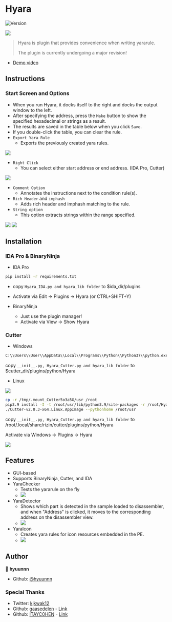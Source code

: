 # Hyara

![Version](https://img.shields.io/badge/version-2.2-blue.svg?cacheSeconds=2592000)

![](https://github.com/hyuunnn/Hyara/blob/master/images/Hyara.gif?raw=true)

> Hyara is plugin that provides convenience when writing yararule.
> 
> The plugin is currently undergoing a major revision!

- [Demo video](https://youtu.be/zgL4BkQJZ-w)

## Instructions

### Start Screen and Options

- When you run Hyara, it docks itself to the right and docks the output window to the left.
- After specifying the address, press the `Make` button to show the specified hexadecimal or strings as a result.
- The results are saved in the table below when you click `Save`.
- If you double-click the table, you can clear the rule.
- `Export Yara Rule`
  - Exports the previously created yara rules.

![](https://github.com/hyuunnn/Hyara/blob/master/images/Hyara_1.png?raw=true)


- `Right Click`
  - You can select either start address or end address. (IDA Pro, Cutter)

![](https://github.com/hyuunnn/Hyara/blob/master/images/Hyara_7.png?raw=true)
  
- `Comment Option`
  - Annotates the instructions next to the condition rule(s).
- `Rich Header` and `imphash`
  - Adds rich header and imphash matching to the rule.
- `String option`
  - This option extracts strings within the range specified.

![](https://github.com/hyuunnn/Hyara/blob/master/images/Hyara_3.png?raw=true)
![](https://github.com/hyuunnn/Hyara/blob/master/images/cutter_1.png?raw=true)

## Installation

### IDA Pro & BinaryNinja

- IDA Pro
```bash
pip install -r requirements.txt
```
  - copy ``Hyara_IDA.py and hyara_lib folder`` to $ida_dir/plugins
  - Activate via Edit -> Plugins -> Hyara (or CTRL+SHIFT+Y)

- BinaryNinja
  - Just use the plugin manager!
  - Activate via View -> Show Hyara

### Cutter

- Windows
```bash
C:\\Users\\User\\AppData\\Local\\Programs\\Python\\Python37\\python.exe -m pip install -I -t $cutter_dir/python37/site-packages -r requirements.txt
```

copy ``__init__.py, Hyara_Cutter.py and hyara_lib folder`` to $cutter_dir/plugins/python/Hyara

- Linux

![](https://github.com/hyuunnn/Hyara/blob/master/images/cutter_install__1.png?raw=true)

```bash
cp -r /tmp/.mount_Cutter5o3a5G/usr /root
pip3.9 install -I -t /root/usr/lib/python3.9/site-packages -r /root/Hyara/requirements.txt
./Cutter-v2.0.3-x64.Linux.AppImage --pythonhome /root/usr
```

copy ``__init__.py, Hyara_Cutter.py and hyara_lib folder`` to /root/.local/share/rizin/cutter/plugins/python/Hyara

Activate via Windows -> Plugins -> Hyara

![](https://github.com/hyuunnn/Hyara/blob/master/images/cutter__0.png?raw=true)

## Features

- GUI-based
- Supports BinaryNinja, Cutter, and IDA
- YaraChecker
  - Tests the yararule on the fly
  - ![](https://github.com/hyuunnn/Hyara/blob/master/images/Hyara_4.png?raw=true)
- YaraDetector
  - Shows which part is detected in the sample loaded to disassembler, and when "Address" is clicked, it moves to the corresponding address on the disassembler view.
  - ![](https://github.com/hyuunnn/Hyara/blob/master/images/Hyara_5.png?raw=true)
- YaraIcon
  - Creates yara rules for icon resources embedded in the PE.
  - ![](https://github.com/hyuunnn/Hyara/blob/master/images/Hyara_6.png?raw=true)

## Author

👤 **hyuunnn**

* Github: [@hyuunnn](https://github.com/hyuunnn)

### Special Thanks

* Twitter: <a href="https://twitter.com/kjkwak12">kjkwak12</a>
* Github: <a href="https://github.com/gaasedelen">gaasedelen</a> - <a href="https://github.com/hyuunnn/Hyara/blob/master/hyara_lib/integration/binaryninja_api.py#L9">Link</a>
* Github: <a href="https://github.com/ITAYC0HEN">ITAYC0HEN</a> - <a href="https://github.com/hyuunnn/Hyara/pull/14">Link</a>
